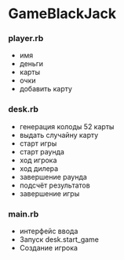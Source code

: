 # GameBlackJack
### player.rb 
* имя 
* деньги 
* карты 
* очки
* добавить карту

### desk.rb
* генерация колоды 52 карты
* выдать случайну карту
* старт игры
* старт раунда
* ход игрока
* ход дилера
* завершение раунда
* подсчёт результатов
* завершение игры

### main.rb 
* интерфейс ввода
* Запуск desk.start_game
* Создание игрока
